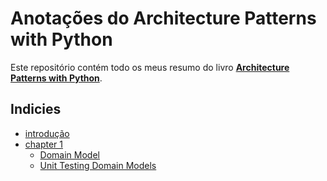 #  Anotações do Architecture Patterns with Python

Este repositório contém todo os meus resumo do livro **[Architecture Patterns with Python](https://amzn.to/3VYQ7o7)**. 

## Indicies 

* [introdução](/introdução)
* [chapter 1](/chapter%201/)
  * [Domain Model](/chapter%201/Domain%20Model.md)
  * [Unit Testing Domain Models](/chapter%201/Unit%20Testing%20Domain%20Models.md)


